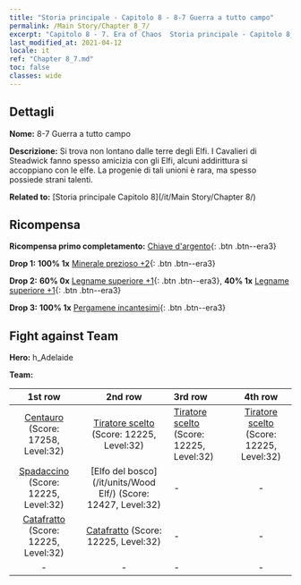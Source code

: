 ```yaml
---
title: "Storia principale - Capitolo 8 - 8-7 Guerra a tutto campo"
permalink: /Main Story/Chapter 8_7/
excerpt: "Capitolo 8 - 7. Era of Chaos  Storia principale - Capitolo 8_7. 8-7 Guerra a tutto campo"
last_modified_at: 2021-04-12
locale: it
ref: "Chapter 8_7.md"
toc: false
classes: wide
---
```


## Dettagli

 **Nome:** 8-7 Guerra a tutto campo

 **Descrizione:** Si trova non lontano dalle terre degli Elfi. I Cavalieri di Steadwick fanno spesso amicizia con gli Elfi, alcuni addirittura si accoppiano con le elfe. La progenie di tali unioni è rara, ma spesso possiede strani talenti.

 **Related to:** [Storia principale Capitolo 8](/it/Main Story/Chapter 8/)

## Ricompensa

 **Ricompensa primo completamento:** [Chiave d'argento](/it/Items/con_693/){: .btn .btn--era3}

 **Drop 1:** **100% 1x** [Minerale prezioso +2](/it/Items/mat_26/){: .btn .btn--era3}

 **Drop 2:** **60% 0x** [Legname superiore +1](/it/Items/mat_20/){: .btn .btn--era3}, **40% 1x** [Legname superiore +1](/it/Items/mat_20/){: .btn .btn--era3}

 **Drop 3:** **100% 1x** [Pergamene incantesimi](/it/Items/con_694/){: .btn .btn--era3}


## Fight against Team
 **Hero:** h_Adelaide

 **Team:**


  | 1st row | 2nd row | 3rd row | 4th row |
  |:----:|:----:|:----|:----:|
  | [Centauro](/it/units/Centaur/) (Score: 17258, Level:32)  | [Tiratore scelto](/it/units/Marksman/) (Score: 12225, Level:32)  | [Tiratore scelto](/it/units/Marksman/) (Score: 12225, Level:32)  | [Tiratore scelto](/it/units/Marksman/) (Score: 12225, Level:32)  |
  | [Spadaccino](/it/units/Swordsman/) (Score: 12225, Level:32)  | [Elfo del bosco](/it/units/Wood Elf/) (Score: 12427, Level:32)  | - | - |
  | [Catafratto](/it/units/Cavalier/) (Score: 12225, Level:32)  | [Catafratto](/it/units/Cavalier/) (Score: 12225, Level:32)  | - | - |
  | - | - | - | - |


